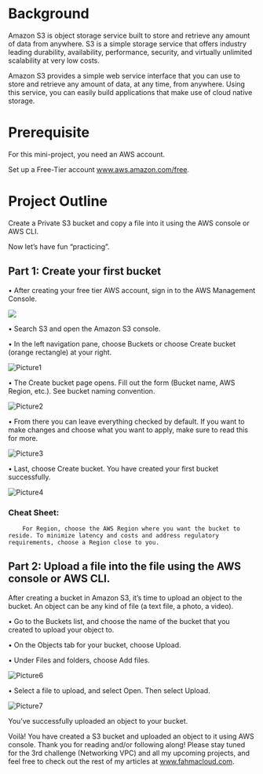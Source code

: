 # Background

Amazon S3 is object storage service built to store and retrieve any amount of data from anywhere. S3 is a simple storage service that offers industry leading durability, availability, performance, security, and virtually unlimited scalability at very low costs.

Amazon S3 provides a simple web service interface that you can use to store and retrieve any amount of data, at any time, from anywhere. Using this service, you can easily build applications that make use of cloud native storage.

# Prerequisite

For this mini-project, you need an AWS account. 

Set up a Free-Tier account www.aws.amazon.com/free.

# Project Outline

Create a Private S3 bucket and copy a file into it using the AWS console or AWS CLI.

Now let’s have fun “practicing”.

## Part 1: Create your first bucket

•	After creating your free tier AWS account, sign in to the AWS Management Console.

<img src="https://github.com/djcloudking/aws-skills-challenges/assets/122766532/faeda2bc-735b-469e-9f8a-75f9703f3bc8" width="whatever" height="whatever">

•	Search S3 and open the Amazon S3 console.

•	In the left navigation pane, choose Buckets or choose Create bucket (orange rectangle) at your right.

 ![Picture1](https://github.com/djcloudking/aws-skills-challenges/assets/122766532/d3dbe427-6d5f-48a8-beba-15b65a2ef2ae)

•	The Create bucket page opens. Fill out the form (Bucket name, AWS Region, etc.). See bucket naming convention.

 ![Picture2](https://github.com/djcloudking/aws-skills-challenges/assets/122766532/ba94cfdf-2684-4c74-b01c-be237e2919f6)

•	From there you can leave everything checked by default. If you want to make changes and choose what you want to apply, make sure to read this for more.

![Picture3](https://github.com/djcloudking/aws-skills-challenges/assets/122766532/72c93444-24ad-4e70-91f0-6351a296849d)
 
•	Last, choose Create bucket. You have created your first bucket successfully.

![Picture4](https://github.com/djcloudking/aws-skills-challenges/assets/122766532/22f1b7ec-ebd8-4c89-82a1-9b215331657d)

###     Cheat Sheet: 

        For Region, choose the AWS Region where you want the bucket to reside. To minimize latency and costs and address regulatory requirements, choose a Region close to you.

 
## Part 2: Upload a file into the file using the AWS console or AWS CLI.

After creating a bucket in Amazon S3, it’s time to upload an object to the bucket. An object can be any kind of file (a text file, a photo, a video).

•	Go to the Buckets list, and choose the name of the bucket that you created to upload your object to.

•	On the Objects tab for your bucket, choose Upload.

•	Under Files and folders, choose Add files.

![Picture6](https://github.com/djcloudking/aws-skills-challenges/assets/122766532/2bcc5c97-2a93-48b6-a0ca-7a30ffb90de9)

 
•	Select a file to upload, and select Open. Then select Upload.

![Picture7](https://github.com/djcloudking/aws-skills-challenges/assets/122766532/69a1c069-c6c0-4847-b3ca-71235d6535c1)

You’ve successfully uploaded an object to your bucket.

 
Voilà! You have created a S3 bucket and uploaded an object to it using AWS console.
Thank you for reading and/or following along! Please stay tuned for the 3rd challenge (Networking VPC) and all my upcoming projects, and feel free to check out the rest of my articles at www.fahmacloud.com.

